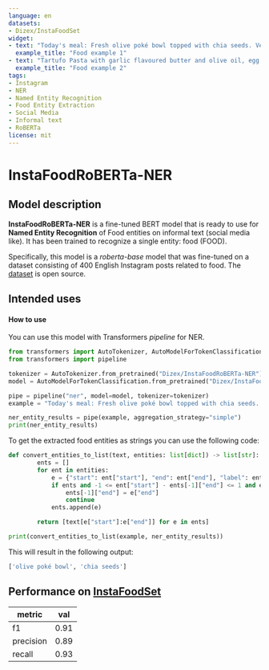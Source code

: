 ```yaml
---
language: en
datasets:
- Dizex/InstaFoodSet
widget:
- text: "Today's meal: Fresh olive poké bowl topped with chia seeds. Very delicious!"
  example_title: "Food example 1"
- text: "Tartufo Pasta with garlic flavoured butter and olive oil, egg yolk, parmigiano and pasta water."
  example_title: "Food example 2"  
tags:
- Instagram
- NER
- Named Entity Recognition
- Food Entity Extraction
- Social Media
- Informal text
- RoBERTa
license: mit
---
```

# InstaFoodRoBERTa-NER

## Model description

**InstaFoodRoBERTa-NER** is a fine-tuned BERT model that is ready to use for **Named Entity Recognition** of Food entities on informal text (social media like). It has been trained to recognize a single entity: food (FOOD).

Specifically, this model is a *roberta-base* model that was fine-tuned on a dataset consisting of 400 English Instagram posts related to food. The [dataset](https://huggingface.co/datasets/Dizex/InstaFoodSet) is open source.


## Intended uses

#### How to use

You can use this model with Transformers *pipeline* for NER.

```python
from transformers import AutoTokenizer, AutoModelForTokenClassification
from transformers import pipeline

tokenizer = AutoTokenizer.from_pretrained("Dizex/InstaFoodRoBERTa-NER")
model = AutoModelForTokenClassification.from_pretrained("Dizex/InstaFoodRoBERTa-NER")

pipe = pipeline("ner", model=model, tokenizer=tokenizer)
example = "Today's meal: Fresh olive poké bowl topped with chia seeds. Very delicious!"

ner_entity_results = pipe(example, aggregation_strategy="simple")
print(ner_entity_results)
```

To get the extracted food entities as strings you can use the following code:

```python
def convert_entities_to_list(text, entities: list[dict]) -> list[str]:
        ents = []
        for ent in entities:
            e = {"start": ent["start"], "end": ent["end"], "label": ent["entity_group"]}
            if ents and -1 <= ent["start"] - ents[-1]["end"] <= 1 and ents[-1]["label"] == e["label"]:
                ents[-1]["end"] = e["end"]
                continue
            ents.append(e)

        return [text[e["start"]:e["end"]] for e in ents]

print(convert_entities_to_list(example, ner_entity_results))
```

This will result in the following output:

```python
['olive poké bowl', 'chia seeds']
```



## Performance on [InstaFoodSet](https://huggingface.co/datasets/Dizex/InstaFoodSet)
metric|val
-|-
f1 |0.91
precision |0.89
recall |0.93

